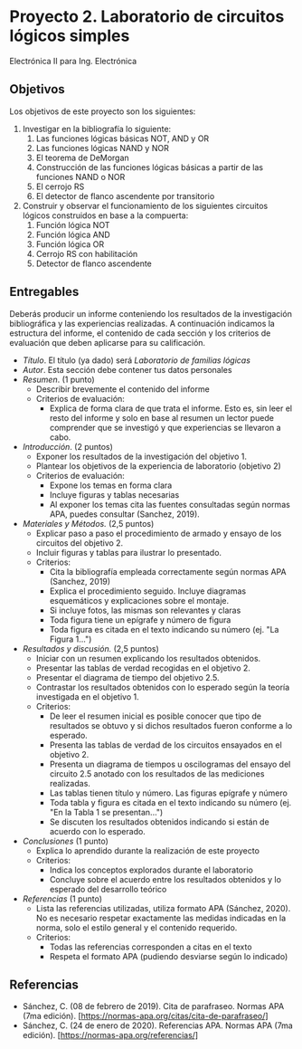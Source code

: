 # Proyecto 2. Laboratorio de circuitos lógicos simples

Electrónica II para Ing. Electrónica

## Objetivos

Los objetivos de este proyecto son los siguientes:

1. Investigar en la bibliografía lo siguiente:
   1. Las funciones lógicas básicas NOT, AND y OR
   2. Las funciones lógicas NAND y NOR
   3. El teorema de DeMorgan
   4. Construcción de las funciones lógicas básicas a partir de las funciones NAND o NOR
   5. El cerrojo RS
   6. El detector de flanco ascendente por transitorio
2. Construir y observar el funcionamiento de los siguientes circuitos lógicos construidos en base a la compuerta:
   1. Función lógica NOT
   2. Función lógica AND
   3. Función lógica OR
   4. Cerrojo RS con habilitación
   5. Detector de flanco ascendente

## Entregables

Deberás producir un informe conteniendo los resultados de la investigación bibliográfica y las experiencias realizadas. A continuación indicamos la estructura del informe, el contenido de cada sección y los criterios de evaluación que deben aplicarse para su calificación.

- *Título*. El título (ya dado) será *Laboratorio de familias lógicas*
- *Autor*. Esta sección debe contener tus datos personales
- *Resumen*. (1 punto)
  - Describir brevemente el contenido del informe
  - Criterios de evaluación:
    - Explica de forma clara de que trata el informe. Esto es, sin leer el resto del informe y solo en base al resumen un lector puede comprender que se investigó y que experiencias se llevaron a cabo.
- *Introducción*. (2 puntos)
  - Exponer los resultados de la investigación del objetivo 1.
  - Plantear los objetivos de la experiencia de laboratorio (objetivo 2)
  - Criterios de evaluación:
    - Expone los temas en forma clara
    - Incluye figuras y tablas necesarias
    - Al exponer los temas cita las fuentes consultadas según normas APA, puedes consultar (Sanchez, 2019).
- *Materiales y Métodos.* (2,5 puntos)
  - Explicar paso a paso el procedimiento de armado y ensayo de los circuitos del objetivo 2.
  - Incluir figuras y tablas para ilustrar lo presentado.
  - Criterios:
    - Cita la bibliografía empleada correctamente según normas APA (Sanchez, 2019)
    - Explica el procedimiento seguido. Incluye diagramas esquemáticos y explicaciones sobre el montaje.
    - Si incluye fotos, las mismas son relevantes y claras
    - Toda figura tiene un epígrafe y número de figura
    - Toda figura es citada en el texto indicando su número (ej. "La Figura 1...")
- *Resultados y discusión.* (2,5 puntos)
  - Iniciar con un resumen explicando los resultados obtenidos.
  - Presentar las tablas de verdad recogidas en el objetivo 2.
  - Presentar el diagrama de tiempo del objetivo 2.5.
  - Contrastar los resultados obtenidos con lo esperado según la teoría investigada en el objetivo 1.
  - Criterios:
    - De leer el resumen inicial es posible conocer que tipo de resultados se obtuvo y si dichos resultados fueron conforme a lo esperado.
    - Presenta las tablas de verdad de los circuitos ensayados en el objetivo 2.
    - Presenta un diagrama de tiempos u oscilogramas del ensayo del circuito 2.5 anotado con los resultados de las mediciones realizadas.
    - Las tablas tienen título y número. Las figuras epígrafe y número
    - Toda tabla y figura es citada en el texto indicando su número (ej. "En la Tabla 1 se presentan...")
    - Se discuten los resultados obtenidos indicando si están de acuerdo con lo esperado.
- *Conclusiones* (1 punto)
  - Explica lo aprendido durante la realización de este proyecto
  - Criterios:
    - Indica los conceptos explorados durante el laboratorio
    - Concluye sobre el acuerdo entre los resultados obtenidos y lo esperado del desarrollo teórico
- *Referencias* (1 punto)
  - Lista las referencias utilizadas, utiliza formato APA (Sánchez, 2020). No es necesario respetar exactamente las medidas indicadas en la norma, solo el estilo general y el contenido requerido.
  - Criterios:
    - Todas las referencias corresponden a citas en el texto
    - Respeta el formato APA (pudiendo desviarse según lo indicado)

## Referencias

- Sánchez, C. (08 de febrero de 2019). Cita de parafraseo. Normas APA (7ma edición). [https://normas-apa.org/citas/cita-de-parafraseo/]
- Sánchez, C. (24 de enero de 2020). Referencias APA. Normas APA (7ma edición). [https://normas-apa.org/referencias/]
